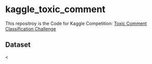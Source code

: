 # kaggle_toxic_comment
This repositroy is the Code for Kaggle Competition: [Toxic Comment Classification Challenge](https://www.kaggle.com/c/jigsaw-toxic-comment-classification-challenge)

## Dataset
<
